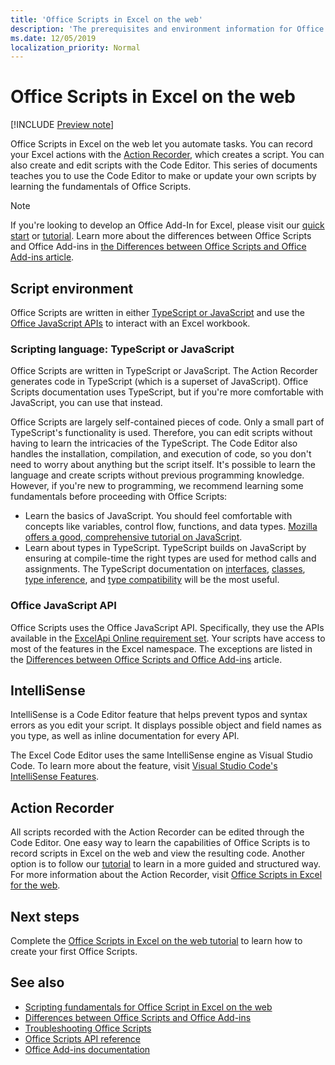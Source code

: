 ```yaml
---
title: 'Office Scripts in Excel on the web'
description: 'The prerequisites and environment information for Office Scripts for Excel on the web.'
ms.date: 12/05/2019
localization_priority: Normal
---
```


# Office Scripts in Excel on the web

[!INCLUDE [Preview note](../includes/preview-note.md)]

Office Scripts in Excel on the web let you automate tasks. You can record your Excel actions with the [Action Recorder](https://aka.ms/makersdogfood), which creates a script. You can also create and edit scripts with the Code Editor. This series of documents teaches you to use the Code Editor to make or update your own scripts by learning the fundamentals of Office Scripts.

> [!NOTE]
> If you're looking to develop an Office Add-In for Excel, please visit our [quick start](/office/dev/add-ins/quickstarts/excel-quickstart-jquery) or [tutorial](/office/dev/add-ins/tutorials/excel-tutorial). Learn more about the differences between Office Scripts and Office Add-ins in [the Differences between Office Scripts and Office Add-ins article](../resources/differences-scripts-add-ins.md).

## Script environment

Office Scripts are written in either [TypeScript or JavaScript](#scripting-language-typescript-or-javascript) and use the [Office JavaScript APIs](#office-javascript-api) to interact with an Excel workbook.

### Scripting language: TypeScript or JavaScript

Office Scripts are written in TypeScript or JavaScript. The Action Recorder generates code in TypeScript (which is a superset of JavaScript). Office Scripts documentation uses TypeScript, but if you're more comfortable with JavaScript, you can use that instead.

Office Scripts are largely self-contained pieces of code. Only a small part of TypeScript's functionality is used. Therefore, you can edit scripts without having to learn the intricacies of the TypeScript. The Code Editor also handles the installation, compilation, and execution of code, so you don't need to worry about anything but the script itself. It's possible to learn the language and create scripts without previous programming knowledge. However, if you're new to programming, we recommend learning some fundamentals before proceeding with Office Scripts:

- Learn the basics of JavaScript. You should feel comfortable with concepts like variables, control flow, functions, and data types. [Mozilla offers a good, comprehensive tutorial on JavaScript](https://developer.mozilla.org/docs/Web/JavaScript/Guide/Introduction).
- Learn about types in TypeScript. TypeScript builds on JavaScript by ensuring at compile-time the right types are used for method calls and assignments. The TypeScript documentation on [interfaces](https://www.typescriptlang.org/docs/handbook/interfaces.html), [classes](https://www.typescriptlang.org/docs/handbook/classes.html), [type inference](https://www.typescriptlang.org/docs/handbook/type-inference.html), and [type compatibility](https://www.typescriptlang.org/docs/handbook/type-compatibility.html) will be the most useful.

### Office JavaScript API

Office Scripts uses the Office JavaScript API. Specifically, they use the APIs available in the [ExcelApi Online requirement set](/javascript/api/excel). Your scripts have access to most of the features in the Excel namespace. The exceptions are listed in the [Differences between Office Scripts and Office Add-ins](../resources/differences-scripts-add-ins.md#apis) article.

## IntelliSense

IntelliSense is a Code Editor feature that helps prevent typos and syntax errors as you edit your script. It displays possible object and field names as you type, as well as inline documentation for every API.

The Excel Code Editor uses the same IntelliSense engine as Visual Studio Code. To learn more about the feature, visit [Visual Studio Code's IntelliSense Features](https://code.visualstudio.com/docs/editor/intellisense#_intellisense-features).

## Action Recorder

All scripts recorded with the Action Recorder can be edited through the Code Editor. One easy way to learn the capabilities of Office Scripts is to record scripts in Excel on the web and view the resulting code. Another option is to follow our [tutorial](../tutorials/excel-office-scripts-tutorial.md) to learn in a more guided and structured way. For more information about the Action Recorder, visit [Office Scripts in Excel for the web](https://aka.ms/makersdogfood).

## Next steps

Complete the [Office Scripts in Excel on the web tutorial](../tutorials/excel-office-scripts-tutorial.md) to learn how to create your first Office Scripts.

## See also

- [Scripting fundamentals for Office Script in Excel on the web](../develop/scripting-fundamentals.md)
- [Differences between Office Scripts and Office Add-ins](../resources/differences-scripts-add-ins.md)
- [Troubleshooting Office Scripts](../testing/troubleshooting.md)
- [Office Scripts API reference](/javascript/api/excel)
- [Office Add-ins documentation](/office/dev/add-ins)
